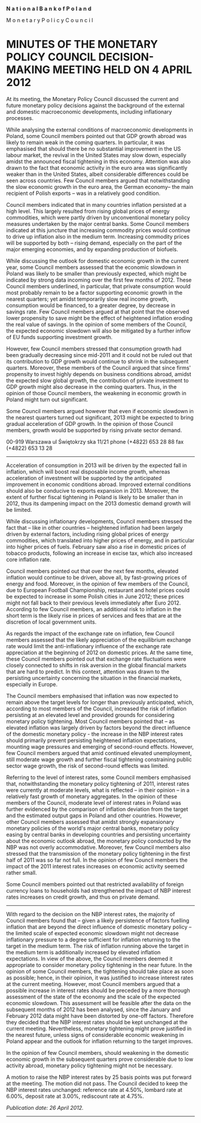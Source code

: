 **N** **a** **t** **i** **o** **n** **a** **l** **B** **a** **n** **k** **o** **f** **P** **o** **l** **a** **n** **d**

M o n e t a r y P o l i c y C o u n c i l

# MINUTES OF THE MONETARY POLICY COUNCIL DECISION-MAKING MEETING HELD ON 4 APRIL 2012

At its meeting, the Monetary Policy Council discussed the current and future monetary policy
decisions against the background of the external and domestic macroeconomic developments,
including inflationary processes.

While analysing the external conditions of macroeconomic developments in Poland, some Council
members pointed out that GDP growth abroad was likely to remain weak in the coming quarters. In
particular, it was emphasised that should there be no substantial improvement in the US labour
market, the revival in the United States may slow down, especially amidst the announced fiscal
tightening in this economy. Attention was also drawn to the fact that economic activity in the euro
area was significantly weaker than in the United States, albeit considerable differences could be
seen across countries. Few Council members argued that notwithstanding the slow economic
growth in the euro area, the German economy– the main recipient of Polish exports – was in a
relatively good condition.

Council members indicated that in many countries inflation persisted at a high level. This largely
resulted from rising global prices of energy commodities, which were partly driven by
unconventional monetary policy measures undertaken by the major central banks. Some Council
members indicated at this juncture that increasing commodity prices would continue to drive up
inflation also in the medium term. Increasing commodity prices will be supported by both – rising
demand, especially on the part of the major emerging economies, and by expanding production of
biofuels.

While discussing the outlook for domestic economic growth in the current year, some Council
members assessed that the economic slowdown in Poland was likely to be smaller than previously
expected, which might be indicated by strong data incoming over the first few months of 2012.
These Council members underlined, in particular, that private consumption would most probably
remain to be a factor supporting economic growth in the nearest quarters; yet amidst temporarily
slow real income growth, consumption would be financed, to a greater degree, by decrease in
savings rate. Few Council members argued at that point that the observed lower propensity to save
might be the effect of heightened inflation eroding the real value of savings. In the opinion of some
members of the Council, the expected economic slowdown will also be mitigated by a further
inflow of EU funds supporting investment growth.

However, few Council members stressed that consumption growth had been gradually decreasing
since mid-2011 and it could not be ruled out that its contribution to GDP growth would continue to
shrink in the subsequent quarters. Moreover, these members of the Council argued that since firms'
propensity to invest highly depends on business conditions abroad, amidst the expected slow global
growth, the contribution of private investment to GDP growth might also decrease in the coming
quarters. Thus, in the opinion of those Council members, the weakening in economic growth in
Poland might turn out significant.

Some Council members argued however that even if economic slowdown in the nearest quarters
turned out significant, 2013 might be expected to bring gradual acceleration of GDP growth. In the
opinion of those Council members, growth would be supported by rising private sector demand.

00-919 Warszawa ul Świętokrzy ska 11/21 phone (+4822) 653 28 88 fax (+4822) 653 13 28


-----

Acceleration of consumption in 2013 will be driven by the expected fall in inflation, which will
boost real disposable income growth, whereas acceleration of investment will be supported by the
anticipated improvement in economic conditions abroad. Improved external conditions should also
be conducive to exports expansion in 2013. Moreover, the extent of further fiscal tightening in
Poland is likely to be smaller than in 2012, thus its dampening impact on the 2013 domestic demand
growth will be limited.

While discussing inflationary developments, Council members stressed the fact that – like in other
countries – heightened inflation had been largely driven by external factors, including rising global
prices of energy commodities, which translated into higher prices of energy, and in particular into
higher prices of fuels. February saw also a rise in domestic prices of tobacco products, following an
increase in excise tax, which also increased core inflation rate.

Council members pointed out that over the next few months, elevated inflation would continue to be
driven, above all, by fast-growing prices of energy and food. Moreover, in the opinion of few
members of the Council, due to European Football Championship, restaurant and hotel prices could
be expected to increase in some Polish cities in June 2012; these prices might not fall back to their
previous levels immediately after Euro 2012. According to few Council members, an additional risk
to inflation in the short term is the likely rise in prices of services and fees that are at the discretion
of local government units.

As regards the impact of the exchange rate on inflation, few Council members assessed that the
likely appreciation of the equilibrium exchange rate would limit the anti-inflationary influence of
the exchange rate appreciation at the beginning of 2012 on domestic prices. At the same time, these
Council members pointed out that exchange rate fluctuations were closely connected to shifts in risk
aversion in the global financial markets that are hard to predict. In this context, attention was drawn
to the persisting uncertainty concerning the situation in the financial markets, especially in Europe.

The Council members emphasised that inflation was now expected to remain above the target levels
for longer than previously anticipated, which, according to most members of the Council, increased
the risk of inflation persisting at an elevated level and provided grounds for considering monetary
policy tightening. Most Council members pointed that – as elevated inflation was largely driven by
factors beyond the direct influence of the domestic monetary policy - the increase in the NBP
interest rates should primarily prevent persisting heightened inflation expectations, mounting wage
pressures and emerging of second-round effects. However, few Council members argued that amid
continued elevated unemployment, still moderate wage growth and further fiscal tightening
constraining public sector wage growth, the risk of second-round effects was limited.

Referring to the level of interest rates, some Council members emphasised that, notwithstanding the
monetary policy tightening of 2011, interest rates were currently at moderate levels, what is
reflected – in their opinion – in a relatively fast growth of monetary aggregates. In the opinion of
these members of the Council, moderate level of interest rates in Poland was further evidenced by
the comparison of inflation deviation from the target and the estimated output gaps in Poland and
other countries. However, other Council members assessed that amidst strongly expansionary
monetary policies of the world's major central banks, monetary policy easing by central banks in
developing countries and persisting uncertainty about the economic outlook abroad, the monetary
policy conducted by the NBP was not overly accommodative. Moreover, few Council members also
stressed that the transmission of the monetary policy tightening in the first half of 2011 was so far
not full. In the opinion of few Council members the impact of the 2011 interest rates increases on
economic activity seemed rather small.

Some Council members pointed out that restricted availability of foreign currency loans to
households had strengthened the impact of NBP interest rates increases on credit growth, and thus
on private demand.


-----

With regard to the decision on the NBP interest rates, the majority of Council members found that –
given a likely persistence of factors fuelling inflation that are beyond the direct influence of
domestic monetary policy – the limited scale of expected economic slowdown might not decrease
inflationary pressure to a degree sufficient for inflation returning to the target in the medium term.
The risk of inflation running above the target in the medium term is additionally increased by
elevated inflation expectations. In view of the above, the Council members deemed it appropriate to
consider monetary policy tightening in the near future. In the opinion of some Council members,
the tightening should take place as soon as possible; hence, in their opinion, it was justified to
increase interest rates at the current meeting. However, most Council members argued that a
possible increase in interest rates should be preceded by a more thorough assessment of the state of
the economy and the scale of the expected economic slowdown. This assessment will be feasible
after the data on the subsequent months of 2012 has been analysed, since the January and February
2012 data might have been distorted by one-off factors. Therefore they decided that the NBP
interest rates should be kept unchanged at the current meeting. Nevertheless, monetary tightening
might prove justified in the nearest future, unless signs of considerable economic weakening in
Poland appear and the outlook for inflation returning to the target improves.

In the opinion of few Council members, should weakening in the domestic economic growth in the
subsequent quarters prove considerable due to low activity abroad, monetary policy tightening
might not be necessary.

A motion to raise the NBP interest rates by 25 basis points was put forward at the meeting. The
motion did not pass. The Council decided to keep the NBP interest rates unchanged: reference rate
at 4.50%, lombard rate at 6.00%, deposit rate at 3.00%, rediscount rate at 4.75%.

_Publication date: 26 April 2012._


-----

